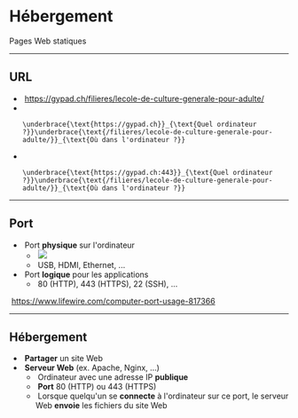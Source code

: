 # Hébergement

Pages Web statiques

---

## URL

- &shy;<!-- .element: class="fragment" --> https://gypad.ch/filieres/lecole-de-culture-generale-pour-adulte/
- &shy;<!-- .element: class="fragment" -->
  ```katex
  \underbrace{\text{https://gypad.ch}}_{\text{Quel ordinateur ?}}\underbrace{\text{/filieres/lecole-de-culture-generale-pour-adulte/}}_{\text{Où dans l'ordinateur ?}}
  ```
- &shy;<!-- .element: class="fragment" -->
  ```katex
  \underbrace{\text{https://gypad.ch:443}}_{\text{Quel ordinateur ?}}\underbrace{\text{/filieres/lecole-de-culture-generale-pour-adulte/}}_{\text{Où dans l'ordinateur ?}}
  ```

---

## Port

- &shy;<!-- .element: class="fragment" --> Port **physique** sur l'ordinateur
  - &shy;<!-- .element: class="fragment" --> ![](<https://www.lifewire.com/thmb/D_CvaEaPlScpXlgmU8yyavofmAc=/1500x0/filters:no_upscale():max_bytes(150000):strip_icc():format(webp)/computer-port-usage-817366-62254d1434e54e17b44b3ada7683f071.png>) <!-- .element: class="half" -->
  - &shy;<!-- .element: class="fragment" --> USB, HDMI, Ethernet, ...
- &shy;<!-- .element: class="fragment" --> Port **logique** pour les applications
  - &shy;<!-- .element: class="fragment" --> 80 (HTTP), 443 (HTTPS), 22 (SSH), ...

&shy;<!-- .element: class="reference" --> https://www.lifewire.com/computer-port-usage-817366

---

## Hébergement

- &shy;<!-- .element: class="fragment" --> **Partager** un site Web
- &shy;<!-- .element: class="fragment" --> **Serveur Web** (ex. Apache, Nginx, ...)
  - &shy;<!-- .element: class="fragment" --> Ordinateur avec une adresse IP **publique**
  - &shy;<!-- .element: class="fragment" --> **Port** 80 (HTTP) ou 443 (HTTPS)
  - &shy;<!-- .element: class="fragment" --> Lorsque quelqu'un se **connecte** à l'ordinateur sur ce port, le serveur Web **envoie** les fichiers du site Web
